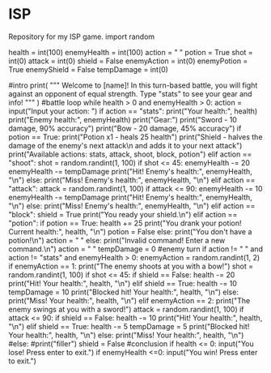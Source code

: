# ISP
Repository for my ISP game.
import random

health = int(100)
enemyHealth = int(100)
action = " "
potion = True
shot = int(0)
attack = int(0)
shield = False
enemyAction = int(0)
enemyPotion = True
enemyShield = False
tempDamage = int(0)

#intro
print(
    """
Welcome to [name]! In this turn-based battle, you will fight against an opponent of equal strength.
Type "stats" to see your gear and info!
    """
    )
#battle loop
while health > 0 and enemyHealth > 0:
    action = input("Input your action: ")
    if action == "stats":
        print("Your health:", health)
        print("Enemy health:", enemyHealth)
        print("Gear:")
        print("Sword - 10 damage, 90% accuracy")
        print("Bow - 20 damage, 45% accuracy")
        if potion == True:
            print("Potion x1 - heals 25 health")
        print("Shield - halves the damage of the enemy's next attack\n and adds it to your next attack")
        print("Available actions: stats, attack, shoot, block, potion")
    elif action == "shoot":
        shot = random.randint(1, 100)
        if shot <= 45:
            enemyHealth -= 20
            enemyHealth -= tempDamage
            print("Hit! Enemy's health:", enemyHealth, "\n")
        else:
            print("Miss! Enemy's health:", enemyHealth, "\n")
    elif action == "attack":
        attack = random.randint(1, 100)
        if attack <= 90:
            enemyHealth -= 10
            enemyHealth -= tempDamage
            print("Hit! Enemy's health:", enemyHealth, "\n")
        else:
            print("Miss! Enemy's health:", enemyHealth, "\n")
    elif action == "block":
        shield = True
        print("You ready your shield.\n")
    elif action == "potion":
        if potion == True:
            health += 25
            print("You drank your potion! Current health:", health, "\n")
            potion = False
        else:
            print("You don't have a potion!\n")
            action = " "
    else:
        print("Invalid command! Enter a new command.\n")
        action = " "
    tempDamage = 0
    #enemy turn
    if action != " " and action != "stats" and enemyHealth > 0:
        enemyAction = random.randint(1, 2)
        if enemyAction == 1:
            print("The enemy shoots at you with a bow!")
            shot = random.randint(1, 100)
            if shot <= 45:
                if shield == False:
                    health -= 20
                    print("Hit! Your health:", health, "\n")
                elif shield == True:
                    health -= 10
                    tempDamage = 10
                    print("Blocked hit! Your health:", health, "\n")
            else:
                print("Miss! Your health:", health, "\n")
        elif enemyAction == 2:
            print("The enemy swings at you with a sword!")
            attack = random.randint(1, 100)
            if attack <= 90:
                if shield == False:
                    health -= 10
                    print("Hit! Your health:", health, "\n")
                elif shield == True:
                    health -= 5
                    tempDamage = 5
                    print("Blocked hit! Your health:", health, "\n")
            else:
                print("Miss! Your health:", health, "\n")
        #else:
            #print("filler")
        shield = False
#conclusion
if health <= 0:
    input("You lose! Press enter to exit.")
if enemyHealth <=0:
    input("You win! Press enter to exit.")
